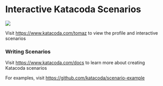 # Interactive Katacoda Scenarios

[![](http://shields.katacoda.com/katacoda/tomaz/count.svg)](https://www.katacoda.com/tomaz "Get your profile on Katacoda.com")

Visit https://www.katacoda.com/tomaz to view the profile and interactive scenarios

### Writing Scenarios
Visit https://www.katacoda.com/docs to learn more about creating Katacoda scenarios

For examples, visit https://github.com/katacoda/scenario-example
